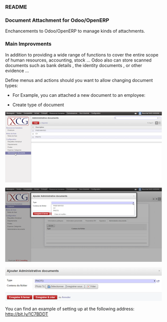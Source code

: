 ### README ###



### Document Attachment for Odoo/OpenERP ###


Enchancements to Odoo/OpenERP to manage kinds of attachments.


### Main Improvments ###

In addition to providing a wide range of functions to cover the entire
scope of human resources, accounting, stock ... Odoo also can store
scanned documents such as bank details , the identity documents , or other evidence ...

Define menus and actions should you want to allow changing document types:

  - For Example, you can attached a new document to an employee:

  - Create type of document
  
![Create](static/src/img/creerdocument.png)
  
  
![Create](static/src/img/ajoutdocument.png)
  
  
![Create](static/src/img/uploaddocument.png)


You can find an example of setting up at the following address:
http://bit.ly/1C7BDDT
